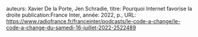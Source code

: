 auteurs: Xavier De la Porte, Jen Schradie, 
titre: Pourquoi Internet favorise la droite
publication:France Inter, 
année: 2022, 
p.,
URL: https://www.radiofrance.fr/franceinter/podcasts/le-code-a-change/le-code-a-change-du-samedi-16-juillet-2022-2522489

